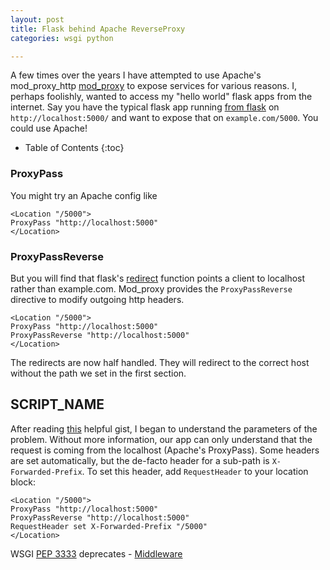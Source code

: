 ```yaml
---
layout: post
title: Flask behind Apache ReverseProxy
categories: wsgi python

---
```

A few times over the years I have attempted to use Apache's mod_proxy_http [mod_proxy](https://httpd.apache.org/docs/current/mod/mod_proxy.html) to expose services for various reasons. I, perhaps foolishly, wanted to access my "hello world" flask apps from the internet. Say you have the typical flask app running [from flask](https://palletsprojects.com/p/werkzeug/) on `http://localhost:5000/` and want to expose that on `example.com/5000`. You could use Apache!

* Table of Contents
{:toc}

### ProxyPass

You might try an Apache config like

    <Location "/5000">
    ProxyPass "http://localhost:5000"
    </Location> 

### ProxyPassReverse
But you will find that flask's [redirect](https://flask.palletsprojects.com/en/1.1.x/api/#flask.redirect) function points a client to localhost rather than example.com. Mod_proxy provides the `ProxyPassReverse` directive to modify outgoing http headers.

    <Location "/5000">
    ProxyPass "http://localhost:5000"
    ProxyPassReverse "http://localhost:5000"
    </Location>

The redirects are now half handled. They will redirect to the correct host without the path we set in the first section.

## SCRIPT_NAME
After reading [this](https://gist.github.com/szul/68c9245dff2eb7e19d6c3b713ce37a09) helpful gist, I began to understand the parameters of the problem. Without more information, our app can only understand that the request is coming from the localhost (Apache's ProxyPass). Some headers are set automatically, but the de-facto header for a sub-path is `X-Forwarded-Prefix`. To set this header, add `RequestHeader` to your location block:

    <Location "/5000">
    ProxyPass "http://localhost:5000"
    ProxyPassReverse "http://localhost:5000"
    RequestHeader set X-Forwarded-Prefix "/5000"
    </Location> 



WSGI [PEP 3333](https://www.python.org/dev/peps/pep-3333/#environ-variables)
deprecates - [Middleware](https://github.com/antarctica/flask-reverse-proxy-fix)
